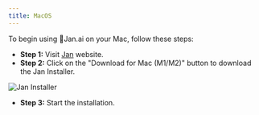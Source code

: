 ```yaml
---
title: MacOS
---
```


To begin using 👋Jan.ai on your Mac, follow these steps:

- **Step 1:** Visit [Jan](https://jan.ai/) website.
- **Step 2:** Click on the "Download for Mac (M1/M2)" button to download the Jan Installer.

![Jan Installer](../img/jan-download.png)

- **Step 3:** Start the installation.